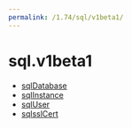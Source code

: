 ```yaml
---
permalink: /1.74/sql/v1beta1/
---
```


# sql.v1beta1



* [sqlDatabase](sqlDatabase.md)
* [sqlInstance](sqlInstance.md)
* [sqlUser](sqlUser.md)
* [sqlsslCert](sqlsslCert.md)